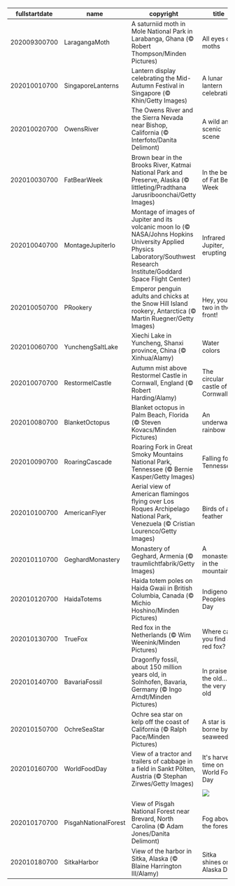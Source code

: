 |fullstartdate|name|copyright|title|image|
|--|--|--|--|--|
202009300700|LaragangaMoth|A saturniid moth in Mole National Park in Larabanga, Ghana (© Robert Thompson/Minden Pictures)|All eyes on moths|![](/en-US/2020/10/202009300700LaragangaMoth.jpg)|
202010010700|SingaporeLanterns|Lantern display celebrating the Mid-Autumn Festival in Singapore (© Khin/Getty Images)|A lunar lantern celebration|![](/en-US/2020/10/202010010700SingaporeLanterns.jpg)|
202010020700|OwensRiver|The Owens River and the Sierra Nevada near Bishop, California (© Interfoto/Danita Delimont)|A wild and scenic scene|![](/en-US/2020/10/202010020700OwensRiver.jpg)|
202010030700|FatBearWeek|Brown bear in the Brooks River, Katmai National Park and Preserve, Alaska (© littleting/Pradthana Jarusriboonchai/Getty Images)|In the belly of Fat Bear Week|![](/en-US/2020/10/202010030700FatBearWeek.jpg)|
202010040700|MontageJupiterIo|Montage of images of Jupiter and its volcanic moon Io (© NASA/Johns Hopkins University Applied Physics Laboratory/Southwest Research Institute/Goddard Space Flight Center)|Infrared Jupiter, erupting Io|![](/en-US/2020/10/202010040700MontageJupiterIo.jpg)|
202010050700|PRookery|Emperor penguin adults and chicks at the Snow Hill Island rookery, Antarctica (© Martin Ruegner/Getty Images)|Hey, you two in the front!|![](/en-US/2020/10/202010050700PRookery.jpg)|
202010060700|YunchengSaltLake|Xiechi Lake in Yuncheng, Shanxi province, China (© Xinhua/Alamy)|Water colors|![](/en-US/2020/10/202010060700YunchengSaltLake.jpg)|
202010070700|RestormelCastle|Autumn mist above Restormel Castle in Cornwall, England (© Robert Harding/Alamy)|The circular castle of Cornwall|![](/en-US/2020/10/202010070700RestormelCastle.jpg)|
202010080700|BlanketOctopus|Blanket octopus in Palm Beach, Florida (© Steven Kovacs/Minden Pictures)|An underwater rainbow|![](/en-US/2020/10/202010080700BlanketOctopus.jpg)|
202010090700|RoaringCascade|Roaring Fork in Great Smoky Mountains National Park, Tennessee (© Bernie Kasper/Getty Images)|Falling for Tennessee|![](/en-US/2020/10/202010090700RoaringCascade.jpg)|
202010100700|AmericanFlyer|Aerial view of American flamingos flying over Los Roques Archipelago National Park, Venezuela (© Cristian Lourenco/Getty Images)|Birds of a feather|![](/en-US/2020/10/202010100700AmericanFlyer.jpg)|
202010110700|GeghardMonastery|Monastery of Geghard, Armenia (© traumlichtfabrik/Getty Images)|A monastery in the mountain|![](/en-US/2020/10/202010110700GeghardMonastery.jpg)|
202010120700|HaidaTotems|Haida totem poles on Haida Gwaii in British Columbia, Canada (© Michio Hoshino/Minden Pictures)|Indigenous Peoples Day|![](/en-US/2020/10/202010120700HaidaTotems.jpg)|
202010130700|TrueFox|Red fox in the Netherlands (© Wim Weenink/Minden Pictures)|Where can you find a red fox?|![](/en-US/2020/10/202010130700TrueFox.jpg)|
202010140700|BavariaFossil|Dragonfly fossil, about 150 million years old, in Solnhofen, Bavaria, Germany (© Ingo Arndt/Minden Pictures)|In praise of the old…the very old|![](/en-US/2020/10/202010140700BavariaFossil.jpg)|
202010150700|OchreSeaStar|Ochre sea star on kelp off the coast of California (© Ralph Pace/Minden Pictures)|A star is borne by seaweed|![](/en-US/2020/10/202010150700OchreSeaStar.jpg)|
202010160700|WorldFoodDay|View of a tractor and trailers of cabbage in a field in Sankt Pölten, Austria (© Stephan Zirwes/Getty Images)|It's harvest time on World Food Day|![](/en-US/2020/10/202010160700WorldFoodDay.jpg)|
||||![](/en-US/2020/10/.jpg)|
202010170700|PisgahNationalForest|View of Pisgah National Forest near Brevard, North Carolina (© Adam Jones/Danita Delimont)|Fog above the forest|![](/en-US/2020/10/202010170700PisgahNationalForest.jpg)|
202010180700|SitkaHarbor|View of the harbor in Sitka, Alaska (© Blaine Harrington III/Alamy)|Sitka shines on Alaska Day|![](/en-US/2020/10/202010180700SitkaHarbor.jpg)|
